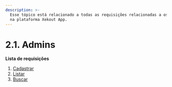 ```yaml
---
description: >-
  Esse tópico está relacionado a todas as requisições relacionadas a os Admins
  na plataforma Xekout App.
---
```


# 2.1. Admins

**Lista de requisições**

1. [Cadastrar](cadastrar-novo-admin.md)
2. [Listar](listar-admins.md)
3. [Buscar](buscar-informacoes-de-um-admin.md)

